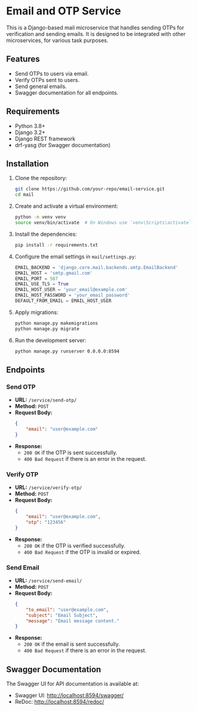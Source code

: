 # Email and OTP Service

This is a Django-based mail microservice that handles sending OTPs for verification and sending emails. It is designed to be integrated with other microservices, for various task purposes.

## Features

- Send OTPs to users via email.
- Verify OTPs sent to users.
- Send general emails.
- Swagger documentation for all endpoints.

## Requirements

- Python 3.8+
- Django 3.2+
- Django REST framework
- drf-yasg (for Swagger documentation)

## Installation

1. Clone the repository:

    ```bash
    git clone https://github.com/your-repo/email-service.git
    cd mail
    ```

2. Create and activate a virtual environment:

    ```bash
    python -m venv venv
    source venv/bin/activate  # On Windows use `venv\Scripts\activate`
    ```

3. Install the dependencies:

    ```bash
    pip install -r requirements.txt
    ```

4. Configure the email settings in `mail/settings.py`:

    ```python
    EMAIL_BACKEND = 'django.core.mail.backends.smtp.EmailBackend'
    EMAIL_HOST = 'smtp.gmail.com'
    EMAIL_PORT = 587
    EMAIL_USE_TLS = True
    EMAIL_HOST_USER = 'your_email@example.com'
    EMAIL_HOST_PASSWORD = 'your_email_password'
    DEFAULT_FROM_EMAIL = EMAIL_HOST_USER
    ```

5. Apply migrations:

    ```bash
    python manage.py makemigrations
    python manage.py migrate
    ```

6. Run the development server:

    ```bash
    python manage.py runserver 0.0.0.0:8594
    ```

## Endpoints

### Send OTP

- **URL:** `/service/send-otp/`
- **Method:** `POST`
- **Request Body:**
    ```json
    {
        "email": "user@example.com"
    }
    ```
- **Response:**
    - `200 OK` if the OTP is sent successfully.
    - `400 Bad Request` if there is an error in the request.

### Verify OTP

- **URL:** `/service/verify-otp/`
- **Method:** `POST`
- **Request Body:**
    ```json
    {
        "email": "user@example.com",
        "otp": "123456"
    }
    ```
- **Response:**
    - `200 OK` if the OTP is verified successfully.
    - `400 Bad Request` if the OTP is invalid or expired.

### Send Email

- **URL:** `/service/send-email/`
- **Method:** `POST`
- **Request Body:**
    ```json
    {
        "to_email": "user@example.com",
        "subject": "Email Subject",
        "message": "Email message content."
    }
    ```
- **Response:**
    - `200 OK` if the email is sent successfully.
    - `400 Bad Request` if there is an error in the request.

## Swagger Documentation

The Swagger UI for API documentation is available at:

- Swagger UI: [http://localhost:8594/swagger/](http://localhost:8594/swagger/)
- ReDoc: [http://localhost:8594/redoc/](http://localhost:8594/redoc/)
